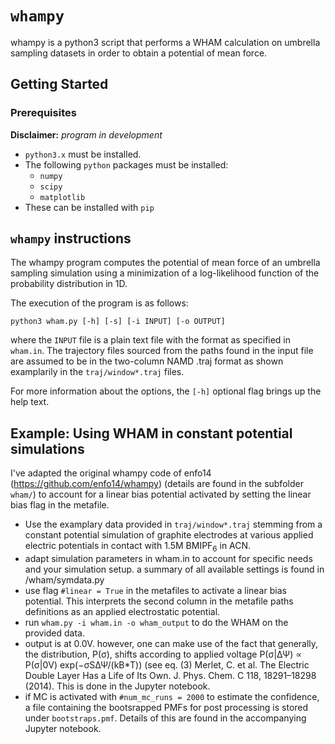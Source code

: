 # `whampy`
whampy is a python3 script that performs a WHAM calculation on umbrella sampling datasets in order to obtain a potential of mean force.

## Getting Started

### Prerequisites

__Disclaimer:__ _program in development_

* `python3.x` must be installed.
* The following `python` packages must be installed:
  * `numpy`
  * `scipy`
  * `matplotlib`
* These can be installed with `pip`

## `whampy` instructions
The whampy program computes the potential of mean force of an umbrella
sampling simulation using a minimization of a log-likelihood function of
the probability distribution in 1D. 

The execution of the program is as follows:

```shell
python3 wham.py [-h] [-s] [-i INPUT] [-o OUTPUT]
```

where the `INPUT` file is a plain text file with the format as specified
in `wham.in`.  The  trajectory  files sourced from the paths found in 
the input file are assumed to be in the two-column  NAMD .traj format as 
shown examplarily in the `traj/window*.traj` files. 

For more information about the options, the `[-h]` optional flag brings up
the help text.

## Example: Using WHAM in constant potential simulations

I've adapted the original whampy code of enfo14 (https://github.com/enfo14/whampy) (details are found in the subfolder `wham/`) to account for a linear bias potential activated by setting the linear bias flag in the metafile.

* Use the examplary data provided in `traj/window*.traj` stemming from a constant potential simulation of graphite electrodes at various applied electric potentials in contact with 1.5M BMIPF<sub>6</sub> in ACN.
* adapt simulation parameters in wham.in to account for specific needs and your simulation setup. a summary of all available settings is found in /wham/symdata.py
* use flag `#linear = True` in the metafiles to activate a linear bias potential. This interprets the second column in the metafile paths definitions as an applied electrostatic potential.
* run `wham.py -i wham.in -o wham_output` to do the WHAM on the provided data.
* output is at 0.0V. however, one can make use of the fact that generally, the distribution, P(σ), shifts according to applied voltage P(σ|ΔΨ) ∝ P(σ|0V) exp(−σSΔΨ/(kB*T)) (see eq. (3) Merlet, C. et al. The Electric Double Layer Has a Life of Its Own. J. Phys. Chem. C 118, 18291–18298 (2014). This is done in the Jupyter notebook.
* if MC is activated with `#num_mc_runs = 2000` to estimate the confidence, a file containing the bootsrapped PMFs for post processing is stored under `bootstraps.pmf`. Details of this are found in the accompanying Jupyter notebook.
